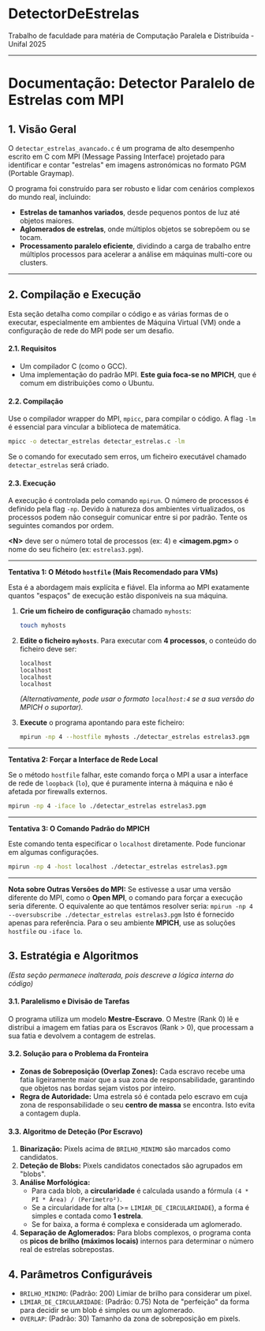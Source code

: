 # DetectorDeEstrelas
Trabalho de faculdade para matéria de Computação Paralela e Distribuída - Unifal 2025

-----

# Documentação: Detector Paralelo de Estrelas com MPI

## 1\. Visão Geral

O `detectar_estrelas_avancado.c` é um programa de alto desempenho escrito em C com MPI (Message Passing Interface) projetado para identificar e contar "estrelas" em imagens astronómicas no formato PGM (Portable Graymap).

O programa foi construído para ser robusto e lidar com cenários complexos do mundo real, incluindo:

  * **Estrelas de tamanhos variados**, desde pequenos pontos de luz até objetos maiores.
  * **Aglomerados de estrelas**, onde múltiplos objetos se sobrepõem ou se tocam.
  * **Processamento paralelo eficiente**, dividindo a carga de trabalho entre múltiplos processos para acelerar a análise em máquinas multi-core ou clusters.

-----

## 2\. Compilação e Execução

Esta seção detalha como compilar o código e as várias formas de o executar, especialmente em ambientes de Máquina Virtual (VM) onde a configuração de rede do MPI pode ser um desafio.

#### 2.1. Requisitos

  * Um compilador C (como o GCC).
  * Uma implementação do padrão MPI. **Este guia foca-se no MPICH**, que é comum em distribuições como o Ubuntu.

#### 2.2. Compilação

Use o compilador wrapper do MPI, `mpicc`, para compilar o código. A flag `-lm` é essencial para vincular a biblioteca de matemática.

```bash
mpicc -o detectar_estrelas detectar_estrelas.c -lm
```

Se o comando for executado sem erros, um ficheiro executável chamado `detectar_estrelas` será criado.

#### 2.3. Execução

A execução é controlada pelo comando `mpirun`. O número de processos é definido pela flag `-np`. Devido à natureza dos ambientes virtualizados, os processos podem não conseguir comunicar entre si por padrão. Tente os seguintes comandos por ordem.

**\<N\>** deve ser o número total de processos (ex: 4) e **\<imagem.pgm\>** o nome do seu ficheiro (ex: `estrelas3.pgm`).

-----

**Tentativa 1: O Método `hostfile` (Mais Recomendado para VMs)**

Esta é a abordagem mais explícita e fiável. Ela informa ao MPI exatamente quantos "espaços" de execução estão disponíveis na sua máquina.

1.  **Crie um ficheiro de configuração** chamado `myhosts`:

    ```bash
    touch myhosts
    ```

2.  **Edite o ficheiro `myhosts`**. Para executar com **4 processos**, o conteúdo do ficheiro deve ser:

    ```
    localhost
    localhost
    localhost
    localhost
    ```

    *(Alternativamente, pode usar o formato `localhost:4` se a sua versão do MPICH o suportar).*

3.  **Execute** o programa apontando para este ficheiro:

    ```bash
    mpirun -np 4 --hostfile myhosts ./detectar_estrelas estrelas3.pgm
    ```

-----

**Tentativa 2: Forçar a Interface de Rede Local**

Se o método `hostfile` falhar, este comando força o MPI a usar a interface de rede de `loopback` (`lo`), que é puramente interna à máquina e não é afetada por firewalls externos.

```bash
mpirun -np 4 -iface lo ./detectar_estrelas estrelas3.pgm
```

-----

**Tentativa 3: O Comando Padrão do MPICH**

Este comando tenta especificar o `localhost` diretamente. Pode funcionar em algumas configurações.

```bash
mpirun -np 4 -host localhost ./detectar_estrelas estrelas3.pgm
```

-----

**Nota sobre Outras Versões do MPI:**
Se estivesse a usar uma versão diferente do MPI, como o **Open MPI**, o comando para forçar a execução seria diferente. O equivalente ao que tentámos resolver seria:
`mpirun -np 4 --oversubscribe ./detectar_estrelas estrelas3.pgm`
Isto é fornecido apenas para referência. Para o seu ambiente **MPICH**, use as soluções `hostfile` ou `-iface lo`.

## 3\. Estratégia e Algoritmos

*(Esta seção permanece inalterada, pois descreve a lógica interna do código)*

#### 3.1. Paralelismo e Divisão de Tarefas

O programa utiliza um modelo **Mestre-Escravo**. O Mestre (Rank 0) lê e distribui a imagem em fatias para os Escravos (Rank \> 0), que processam a sua fatia e devolvem a contagem de estrelas.

#### 3.2. Solução para o Problema da Fronteira

  * **Zonas de Sobreposição (Overlap Zones):** Cada escravo recebe uma fatia ligeiramente maior que a sua zona de responsabilidade, garantindo que objetos nas bordas sejam vistos por inteiro.
  * **Regra de Autoridade:** Uma estrela só é contada pelo escravo em cuja zona de responsabilidade o seu **centro de massa** se encontra. Isto evita a contagem dupla.

#### 3.3. Algoritmo de Deteção (Por Escravo)

1.  **Binarização:** Pixels acima de `BRILHO_MINIMO` são marcados como candidatos.
2.  **Deteção de Blobs:** Pixels candidatos conectados são agrupados em "blobs".
3.  **Análise Morfológica:**
      * Para cada blob, a **circularidade** é calculada usando a fórmula `(4 * PI * Área) / (Perímetro²)`.
      * Se a circularidade for alta (\>= `LIMIAR_DE_CIRCULARIDADE`), a forma é simples e contada como **1 estrela**.
      * Se for baixa, a forma é complexa e considerada um aglomerado.
4.  **Separação de Aglomerados:** Para blobs complexos, o programa conta os **picos de brilho (máximos locais)** internos para determinar o número real de estrelas sobrepostas.

## 4\. Parâmetros Configuráveis

  * `BRILHO_MINIMO`: (Padrão: 200) Limiar de brilho para considerar um pixel.
  * `LIMIAR_DE_CIRCULARIDADE`: (Padrão: 0.75) Nota de "perfeição" da forma para decidir se um blob é simples ou um aglomerado.
  * `OVERLAP`: (Padrão: 30) Tamanho da zona de sobreposição em pixels.
